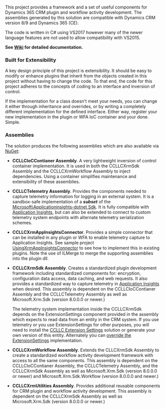 This project provides a framework and a set of useful components for Dynamics 365 CRM plugin and workflow activity development. The assemblies generated by this solution are compatible with Dynamics CRM version 8/9 and Dynamics 365 (CE). 

The code is written in C# using VS2017 however many of the newer language features are not used to allow compatibility with VS2015. 

**See [Wiki](https://github.com/ScottColson/CCLLC.Xrm.Development/wiki) for detailed documentation.**


### Built for Extensibility
A key design principle of this project is extensibility. It should be easy to modify or enhance plugins that inherit from the objects created in this project without having to change the code. To that end, the code for this project adheres to the concepts of coding to an interface and inversion of control. 

If the implementation for a class doesn't meet your needs, you can change it either through inheritance and overrides, or by writing a completely different implementation for the defined interface. Either way, register your new implementation in the plugin or WFA IoC container and your done. Simple.

### Assemblies

The solution produces the following assemblies which are also available via [NuGet](https://www.nuget.org/packages?q=CCLLC):

- **CCLLCIoCContianer Assembly**. A very lightweight inversion of control container implementation. It is used in both the CCLLCXrmSdk Assembly and the CCLLCXrmWorkflow Assembly to inject dependencies. Using a container simplifies maintenance and extensibility of these assemblies.

- **CCLLCTelemetry Assembly**. Provides the components needed to capture telemetry information for logging in an external system. It is a sandbox-safe implementation of a **_subset_** of the [Microsoft\Applicationinsights-dotnet Sdk](https://github.com/Microsoft/ApplicationInsights-dotnet). It is fully compatible with [Application Insights](https://azure.microsoft.com/en-us/services/application-insights/), but can also be extended to connect to custom telemetry system endpoints with alternate telemetry serialization schemes.

- **CCLLCXrmAppInsightsConnector**. Provides a simple connector that can be installed in any plugin or WFA to enable telemetry capture to Application Insights. See sample project [UsingXrmAppInsightsConnector](https://github.com/ScottColson/CCLLC.Xrm.Development/tree/master/UsingXrmAppInsightsConnector) to see how to implement this in existing plugins. Note the use of ILMerge to merge the supporting assemblies into the plugin dll.

- **CCLLCXrmSdk Assembly**. Creates a standardized plugin development framework including standardized components for: encryption, configuration data access, data caching, and web requests. It also provides a standardized way to capture telemetry in [Application Insights](https://azure.microsoft.com/en-us/services/application-insights/) when desired. This assembly is dependent on the CCLLCIoCContianer Assembly and the CCLLCTelemetry Assembly as well as Microsoft.Xrm.Sdk (version 8.0.0.0 or newer.) 

    The telemetry system implementation inside the CCLLCXrmSdk depends on the ExtensionSettings component provided in the assembly which expects to read data from an entity in the CRM system. If you use telemetry or you use ExtensionSettings for other purposes, you will need to install the [CCLLC Extension Settings](https://github.com/ScottColson/CCLLC.Xrm.Development/wiki/CCLLC-Extension-Settings) solution or generate your own version of this entity. Alternately you can [override the ExtensionSettings](https://github.com/ScottColson/CCLLC.Xrm.Development/wiki/Overriding-Extension-Settings-Implementation) implementation.

- **CCLLCXrmWorkflow Assembly**. Extends the CLLCXrmSdk Assembly to create a standardized workflow activity development framework with access to all the same components. This assembly is dependent on the CCLLCIoCContianer Assembly, the CCLLCTelemetry Assembly, and the CCLLCXrmSdk Assembly as well as Microsoft.Xrm.Sdk (version 8.0.0.0 or newer) and Microsoft.Xrm.Sdk.Workflow (version 8.0.0.0 and newer.) 

- **CCLLCXrmUtilities Assembly**. Provides additional reusable components for CRM plugin and workflow activity development. This assembly is dependent on the CCLLCXrmSdk Assembly as well as Microsoft.Xrm.Sdk (version 8.0.0.0 or newer.)

